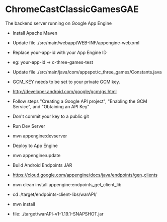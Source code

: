 ChromeCastClassicGamesGAE
=========================

The backend server running on Google App Engine

* Install Apache Maven

* Update file ./src/main/webapp/WEB-INF/appengine-web.xml
 * Replace your-app-id with your App Engine ID
 * eg: your-app-id -> c-three-games-test

* Update file ./src/main/java/com/appspot/c_three_games/Constants.java
 * GCM_KEY needs to be set to your private GCM key.
 * http://developer.android.com/google/gcm/gs.html
 * Follow steps "Creating a Google API project", "Enabling the GCM Service", and "Obtaining an API Key"
 * Don't commit your key to a public git

* Run Dev Server
 * mvn appengine:devserver

* Deploy to App Engine
 * mvn appengine:update

* Build Android Endpoints JAR
 * https://cloud.google.com/appengine/docs/java/endpoints/gen_clients
 * mvn clean install appengine:endpoints_get_client_lib
 * cd ./target/endpoints-client-libs/warAPI/
 * mvn install
 * file: ./target/warAPI-v1-1.19.1-SNAPSHOT.jar
